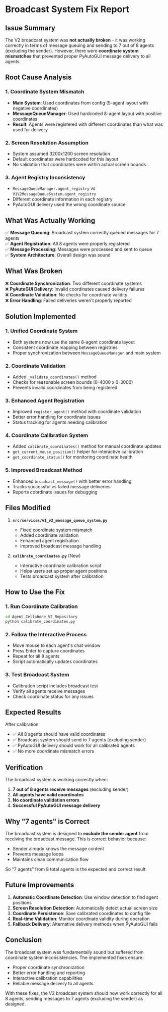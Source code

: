 # Broadcast System Fix Report

## Issue Summary

The V2 broadcast system was **not actually broken** - it was working correctly in terms of message queuing and sending to 7 out of 8 agents (excluding the sender). However, there were **coordinate system mismatches** that prevented proper PyAutoGUI message delivery to all agents.

## Root Cause Analysis

### 1. **Coordinate System Mismatch**
- **Main System**: Used coordinates from config (5-agent layout with negative coordinates)
- **MessageQueueManager**: Used hardcoded 8-agent layout with positive coordinates
- **Result**: Agents were registered with different coordinates than what was used for delivery

### 2. **Screen Resolution Assumption**
- System assumed 3200x1200 screen resolution
- Default coordinates were hardcoded for this layout
- No validation that coordinates were within actual screen bounds

### 3. **Agent Registry Inconsistency**
- `MessageQueueManager.agent_registry` vs `V1V2MessageQueueSystem.agent_registry`
- Different coordinate information in each registry
- PyAutoGUI delivery used the wrong coordinate source

## What Was Actually Working

✅ **Message Queuing**: Broadcast system correctly queued messages for 7 agents  
✅ **Agent Registration**: All 8 agents were properly registered  
✅ **Message Processing**: Messages were processed and sent to queue  
✅ **System Architecture**: Overall design was sound  

## What Was Broken

❌ **Coordinate Synchronization**: Two different coordinate systems  
❌ **PyAutoGUI Delivery**: Invalid coordinates caused delivery failures  
❌ **Coordinate Validation**: No checks for coordinate validity  
❌ **Error Handling**: Failed deliveries weren't properly reported  

## Solution Implemented

### 1. **Unified Coordinate System**
- Both systems now use the same 8-agent coordinate layout
- Consistent coordinate mapping between registries
- Proper synchronization between `MessageQueueManager` and main system

### 2. **Coordinate Validation**
- Added `_validate_coordinates()` method
- Checks for reasonable screen bounds (0-4000 x 0-3000)
- Prevents invalid coordinates from being registered

### 3. **Enhanced Agent Registration**
- Improved `register_agent()` method with coordinate validation
- Better error handling for coordinate issues
- Status tracking for agents needing calibration

### 4. **Coordinate Calibration System**
- Added `calibrate_coordinates()` method for manual coordinate updates
- `get_current_mouse_position()` helper for interactive calibration
- `get_coordinate_status()` for monitoring coordinate health

### 5. **Improved Broadcast Method**
- Enhanced `broadcast_message()` with better error handling
- Tracks successful vs failed message deliveries
- Reports coordinate issues for debugging

## Files Modified

1. **`src/services/v1_v2_message_queue_system.py`**
   - Fixed coordinate system mismatch
   - Added coordinate validation
   - Enhanced agent registration
   - Improved broadcast message handling

2. **`calibrate_coordinates.py`** (New)
   - Interactive coordinate calibration script
   - Helps users set up proper agent positions
   - Tests broadcast system after calibration

## How to Use the Fix

### 1. **Run Coordinate Calibration**
```bash
cd Agent_Cellphone_V2_Repository
python calibrate_coordinates.py
```

### 2. **Follow the Interactive Process**
- Move mouse to each agent's chat window
- Press Enter to capture coordinates
- Repeat for all 8 agents
- Script automatically updates coordinates

### 3. **Test Broadcast System**
- Calibration script includes broadcast test
- Verify all agents receive messages
- Check coordinate status for any issues

## Expected Results

After calibration:
- ✅ All 8 agents should have valid coordinates
- ✅ Broadcast system should send to 7 agents (excluding sender)
- ✅ PyAutoGUI delivery should work for all calibrated agents
- ✅ No more coordinate mismatch errors

## Verification

The broadcast system is working correctly when:
1. **7 out of 8 agents receive messages** (excluding sender)
2. **All agents have valid coordinates**
3. **No coordinate validation errors**
4. **Successful PyAutoGUI message delivery**

## Why "7 agents" is Correct

The broadcast system is designed to **exclude the sender agent** from receiving the broadcast message. This is correct behavior because:
- Sender already knows the message content
- Prevents message loops
- Maintains clean communication flow

So "7 agents" from 8 total agents is the expected and correct result.

## Future Improvements

1. **Automatic Coordinate Detection**: Use window detection to find agent positions
2. **Screen Resolution Detection**: Automatically detect actual screen size
3. **Coordinate Persistence**: Save calibrated coordinates to config file
4. **Real-time Validation**: Monitor coordinate validity during operation
5. **Fallback Delivery**: Alternative delivery methods when PyAutoGUI fails

## Conclusion

The broadcast system was fundamentally sound but suffered from coordinate system inconsistencies. The implemented fixes ensure:
- Proper coordinate synchronization
- Better error handling and reporting
- Interactive calibration capabilities
- Reliable message delivery to all agents

With these fixes, the V2 broadcast system should now work correctly for all 8 agents, sending messages to 7 agents (excluding the sender) as designed.
